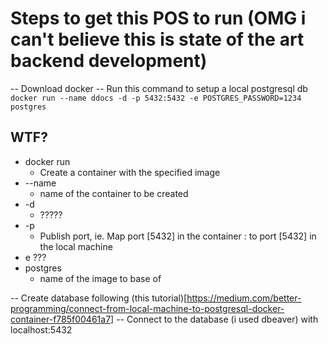 # Steps to get this POS to run (OMG i can't believe this is state of the art backend development)

-- Download docker
-- Run this command to setup a local postgresql db
`docker run --name ddocs -d -p 5432:5432 -e POSTGRES_PASSWORD=1234 postgres`

## WTF?
- docker run
  - Create a container with the specified image
- --name
  - name of the container to be created
- -d
  - ?????
- -p
  - Publish port, ie. Map port [5432] in the container : to port [5432] in the local machine
- e ???
- postgres
  - name of the image to base of

-- Create database following (this tutorial)[https://medium.com/better-programming/connect-from-local-machine-to-postgresql-docker-container-f785f00461a7]
-- Connect to the database (i used dbeaver) with localhost:5432



